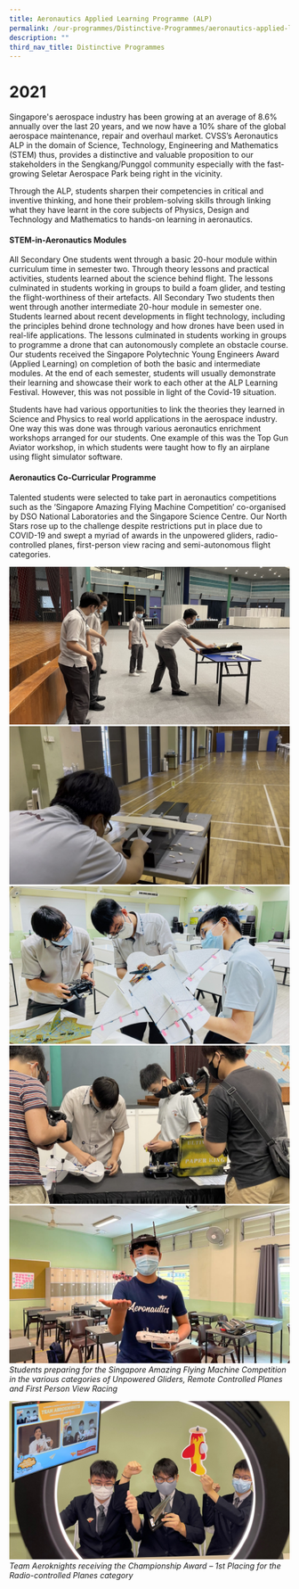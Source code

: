 ```yaml
---
title: Aeronautics Applied Learning Programme (ALP)
permalink: /our-programmes/Distinctive-Programmes/aeronautics-applied-learning-programme-alp
description: ""
third_nav_title: Distinctive Programmes
---
```

# 2021
Singapore's aerospace industry has been growing at an average of 8.6% annually over the last 20 years, and we now have a 10% share of the global aerospace maintenance, repair and overhaul market. CVSS’s Aeronautics ALP in the domain of Science, Technology, Engineering and Mathematics (STEM) thus, provides a distinctive and valuable proposition to our stakeholders in the Sengkang/Punggol community especially with the fast-growing Seletar Aerospace Park being right in the vicinity.  
  
Through the ALP, students sharpen their competencies in critical and inventive thinking, and hone their problem-solving skills through linking what they have learnt in the core subjects of Physics, Design and Technology and Mathematics to hands-on learning in aeronautics.  
  

#### STEM-in-Aeronautics Modules

All Secondary One students went through a basic 20-hour module within curriculum time in semester two. Through theory lessons and practical activities, students learned about the science behind flight. The lessons culminated in students working in groups to build a foam glider, and testing the flight-worthiness of their artefacts. All Secondary Two students then went through another intermediate 20-hour module in semester one. Students learned about recent developments in flight technology, including the principles behind drone technology and how drones have been used in real-life applications. The lessons culminated in students working in groups to programme a drone that can autonomously complete an obstacle course. Our students received the Singapore Polytechnic Young Engineers Award (Applied Learning) on completion of both the basic and intermediate modules. At the end of each semester, students will usually demonstrate their learning and showcase their work to each other at the ALP Learning Festival. However, this was not possible in light of the Covid-19 situation.  
  

Students have had various opportunities to link the theories they learned in Science and Physics to real world applications in the aerospace industry. One way this was done was through various aeronautics enrichment workshops arranged for our students. One example of this was the Top Gun Aviator workshop, in which students were taught how to fly an airplane using flight simulator software.

  

#### Aeronautics Co-Curricular Programme

Talented students were selected to take part in aeronautics competitions such as the ‘Singapore Amazing Flying Machine Competition’ co-organised by DSO National Laboratories and the Singapore Science Centre. Our North Stars rose up to the challenge despite restrictions put in place due to COVID-19 and swept a myriad of awards in the unpowered gliders, radio-controlled planes, first-person view racing and semi-autonomous flight categories.

![](/images/Copy%20of%20IMG_E1142.jpg)
![](/images/Copy%20of%2055847FD1-AEF6-45D1-BA84-574AE5C0256B_1_105_c.jpg)
![](/images/Copy%20of%20Team%20C1%20_03%201.jpg)
![](/images/Copy%20of%20IMG_E1158.jpg)
![](/images/Copy%20of%20WhatsApp%20Image.jpg)
*Students preparing for the Singapore Amazing Flying Machine Competition in the various categories of Unpowered Gliders, Remote Controlled Planes and First Person View Racing*

![](/images/Copy%20of%20Team%20C1%20Receiving%20Award_03.jpg)
*Team Aeroknights receiving the Championship Award – 1st Placing for the Radio-controlled Planes category*
